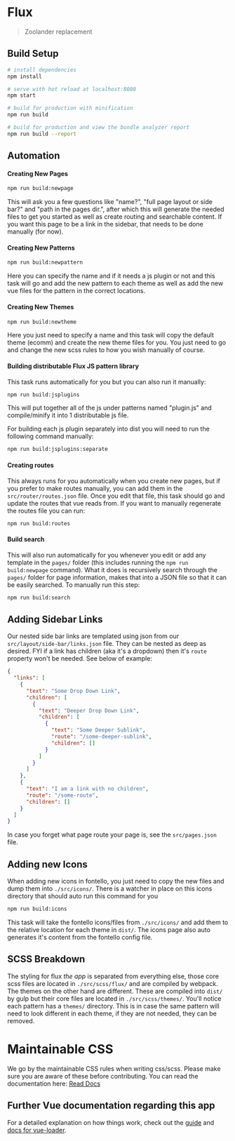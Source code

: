 # Flux

> Zoolander replacement

## Build Setup

```bash
# install dependencies
npm install

# serve with hot reload at localhost:8080
npm start
```

```bash
# build for production with minification
npm run build

# build for production and view the bundle analyzer report
npm run build --report
```

## Automation

#### Creating New Pages
```bash
npm run build:newpage
```
This will ask you a few questions like "name?", "full page layout or side bar?" and "path in the pages dir.", after which this
will generate the needed files to get you started as well as create routing and searchable content. If you want this page to be a link in the sidebar, that needs to be done manually (for now).

#### Creating New Patterns
```bash
npm run build:newpattern
```
Here you can specify the name and if it needs a js plugin or not and this task  will go and add the new pattern to each theme as well as add the new vue files for the pattern in the correct locations.

#### Creating New Themes
```bash
npm run build:newtheme
```
Here you just need to specify a name and this task will copy the default theme (ecomm) and create the new theme files for you. You just need to go and change the new scss rules to how you wish manually of course.

#### Building distributable Flux JS pattern library
This task runs automatically for you but you can also run it manually:
```bash
npm run build:jsplugins
```
This will put together all of the js under patterns named "plugin.js" and compile/minify it into 1 distributable js file.

For building each js plugin separately into dist you will need to run the following command manually:
```bash
npm run build:jsplugins:separate
```

#### Creating routes
This always runs for you automatically when you create new pages, but if you prefer to make routes manually, you can add them in the ```src/router/routes.json``` file. Once you edit that file, this task should go and update the routes that vue reads from. If you want to manually regenerate the routes file you can run:
```bash
npm run build:routes
```

#### Build search
This will also run automatically for you whenever you edit or add any template in the ```pages/``` folder (this includes running the ```npm run build:newpage``` command). What it does is recursively search through the ```pages/``` folder for page information, makes that into a JSON file so that it can be easily searched. To manually run this step:
```bash
npm run build:search
```

## Adding Sidebar Links
Our nested side bar links are templated using json from our ```src/layout/side-bar/links.json``` file. They can be nested as deep as desired. FYI if a link has children (aka it's a dropdown) then it's ```route``` property won't be needed. See below of example:
```json
{
  "links": [
    {
      "text": "Some Drop Down Link",
      "children": [
        {
          "text": "Deeper Drop Down Link",
          "children": [
            {
              "text": "Some Deeper Sublink",
              "route": "/some-deeper-sublink",
              "children": []
            }
          ]
        }
      ]
    },
    {
      "text": "I am a link with no children",
      "route": "/some-route",
      "children": []
    }
  ]
}
```
In case you forget what page route your page is, see the ```src/pages.json``` file.

## Adding new Icons
When adding new icons in fontello, you just need to copy the new files and dump them into ```./src/icons/```. There is a watcher in place on this icons directory that should auto run this command for you
```bash
npm run build:icons
```
This task will take the fontello icons/files from ```./src/icons/``` and add them to the relative location for each theme in ```dist/```. The icons page also auto generates it's content from the fontello config file.

## SCSS Breakdown
The styling for flux _the app_ is separated from everything else, those core scss files are located in ```./src/scss/flux/``` and are compiled by webpack. The themes on the other hand are different. These are compiled into ```dist/``` by gulp but their core files are located in  ```./src/scss/themes/```. You'll notice each pattern has a ```themes/``` directory. This is in case the same pattern will need to look different in each theme, if they are not needed, they can be removed.

# Maintainable CSS
We go by the maintainable CSS rules when writing css/scss. Please make sure you are aware of these before contributing. You can read the documentation here: [Read Docs](https://maintainablecss.com/chapters/introduction/)

## Further Vue documentation regarding this app
For a detailed explanation on how things work, check out the [guide](http://vuejs-templates.github.io/webpack/) and [docs for vue-loader](http://vuejs.github.io/vue-loader).
